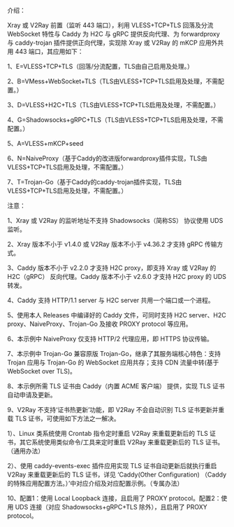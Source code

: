 介绍：

Xray 或 V2Ray 前置（监听 443 端口），利用 VLESS+TCP+TLS 回落及分流 WebSocket 特性与 Caddy 为 H2C 与 gRPC 提供反向代理、为 forwardproxy 与 caddy-trojan 插件提供正向代理，实现除 Xray 或 V2Ray 的 mKCP 应用外共用 443 端口，其应用如下：

1、E=VLESS+TCP+TLS（回落/分流配置，TLS由自己启用及处理。）

2、B=VMess+WebSocket+TLS（TLS由VLESS+TCP+TLS启用及处理，不需配置。）

3、D=VLESS+H2C+TLS（TLS由VLESS+TCP+TLS启用及处理，不需配置。）

4、G=Shadowsocks+gRPC+TLS（TLS由VLESS+TCP+TLS启用及处理，不需配置。）

5、A=VLESS+mKCP+seed

6、N=NaiveProxy（基于Caddy的改进版forwardproxy插件实现，TLS由VLESS+TCP+TLS启用及处理，不需配置。）

7、T=Trojan-Go（基于Caddy的caddy-trojan插件实现，TLS由VLESS+TCP+TLS启用及处理，不需配置。）

注意：

1、Xray 或 V2Ray 的监听地址不支持 Shadowsocks（简称SS） 协议使用 UDS 监听。

2、Xray 版本不小于 v1.4.0 或 V2Ray 版本不小于 v4.36.2 才支持 gRPC 传输方式。

3、Caddy 版本不小于 v2.2.0 才支持 H2C proxy，即支持 Xray 或 V2Ray 的 H2C（gRPC） 反向代理。Caddy 版本不小于 v2.6.0 才支持 H2C proxy 的 UDS 转发。

4、Caddy 支持 HTTP/1.1 server 与 H2C server 共用一个端口或一个进程。

5、使用本人 Releases 中编译好的 Caddy 文件，可同时支持 H2C server、H2C proxy、NaiveProxy、Trojan-Go 及接收 PROXY protocol 等应用。

6、本示例中 NaiveProxy 仅支持 HTTP/2 代理应用，即 HTTPS 协议传输。

7、本示例中 Trojan-Go 兼容原版 Trojan-Go，继承了其服务端核心特色：支持 Trojan 应用与 Trojan-Go 的 WebSocket 应用共存；支持 CDN 流量中转(基于 WebSocket over TLS)。

8、本示例所需 TLS 证书由 Caddy（内置 ACME 客户端） 提供，实现 TLS 证书自动申请及更新。

9、V2Ray 不支持‘证书热更新’功能，即 V2Ray 不会自动识别 TLS 证书更新并重载 TLS 证书，可使用如下方法之一解决。

1）、Linux 类系统使用 Crontab 指令定时重启 V2Ray 来重载更新后的 TLS 证书，其它系统使用类似命令/工具来定时重启 V2Ray 来重载更新后的 TLS 证书。（通用办法）

2）、使用 caddy-events-exec 插件应用实现 TLS 证书自动更新后就执行重启 V2Ray 来重载更新后的 TLS 证书，详见 ‘Caddy(Other Configuration) （Caddy的特殊应用配置方法。）’中对应介绍及对应配置示例。（专属办法）

10、配置1：使用 Local Loopback 连接，且启用了 PROXY protocol。配置2：使用 UDS 连接（对应 Shadowsocks+gRPC+TLS 除外），且启用了 PROXY protocol。

